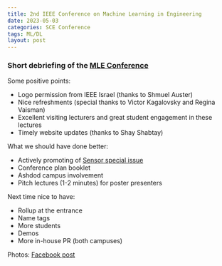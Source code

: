 ```yaml
---
title: 2nd IEEE Conference on Machine Learning in Engineering
date: 2023-05-03 
categories: SCE Conference
tags: ML/DL
layout: post
---
```


### Short debriefing of the [MLE Conference](https://en.sce.ac.il/news/mle_2023_conference)

Some positive points:
* Logo permission from IEEE Israel (thanks to Shmuel Auster)
* Nice refreshments (special thanks to Victor Kagalovsky and Regina Vaisman)
* Excellent visiting lecturers and great student engagement in these lectures
* Timely website updates (thanks to Shay Shabtay) 

What we should have done better:
* Actively promoting of [Sensor special issue](https://www.mdpi.com/journal/sensors/special_issues/E7RBRQ027K)
* Conference plan booklet
* Ashdod campus involvement
* Pitch lectures (1-2 minutes) for poster presenters

Next time nice to have:
* Rollup at the entrance
* Name tags
* More students
* Demos
* More in-house PR (both campuses)

Photos: [Facebook post](https://www.facebook.com/SCE.Bsc/posts/pfbid0YtBdVnLMFF3QW2PUPEhWU3VV2DABrBB96svTN2vbmkurvVJFUzfkHexyuDqx8Bwyl)